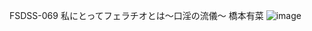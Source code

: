 FSDSS-069 私にとってフェラチオとは～口淫の流儀～ 橋本有菜
![image](https://assets.jable.tv/contents/videos_screenshots/9000/9227/preview.jpg)
